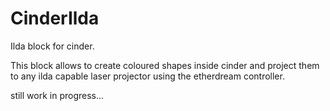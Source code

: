 CinderIlda
==========

Ilda block for cinder.

This block allows to create coloured shapes inside cinder and project them to any ilda capable laser projector using the etherdream controller.

still work in progress...



